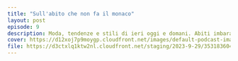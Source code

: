 ```yaml
---
title: "Sull'abito che non fa il monaco"
layout: post
episode: 9
description: Moda, tendenze e stili di ieri oggi e domani. Abiti imbarazzanti, mode da dimenticare e quelle che non sono poi così male dai. 
cover: https://d12xoj7p9moygp.cloudfront.net/images/default-podcast-image.png
file: https://d3ctxlq1ktw2nl.cloudfront.net/staging/2023-9-29/353183604-22050-1-9d5c89deaa67f.m4a 
---
```

